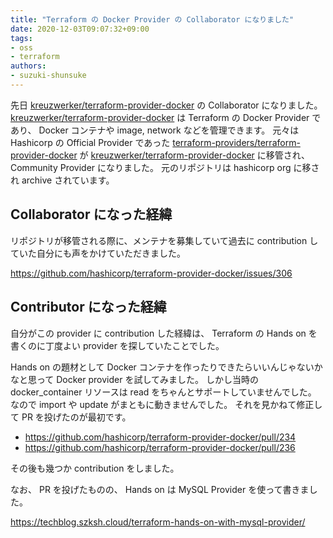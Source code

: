 ```yaml
---
title: "Terraform の Docker Provider の Collaborator になりました"
date: 2020-12-03T09:07:32+09:00
tags:
- oss
- terraform
authors:
- suzuki-shunsuke
---
```


先日 [kreuzwerker/terraform-provider-docker](https://github.com/kreuzwerker/terraform-provider-docker) の Collaborator になりました。
[kreuzwerker/terraform-provider-docker](https://github.com/kreuzwerker/terraform-provider-docker) は Terraform の Docker Provider であり、 Docker コンテナや image, network などを管理できます。
元々は Hashicorp の Official Provider であった [terraform-providers/terraform-provider-docker](https://github.com/terraform-providers/terraform-provider-docker) が [kreuzwerker/terraform-provider-docker](https://github.com/kreuzwerker/terraform-provider-docker) に移管され、 Community Provider になりました。
元のリポジトリは hashicorp org に移され archive されています。

## Collaborator になった経緯

リポジトリが移管される際に、メンテナを募集していて過去に contribution していた自分にも声をかけていただきました。

https://github.com/hashicorp/terraform-provider-docker/issues/306

## Contributor になった経緯

自分がこの provider に contribution した経緯は、 Terraform の Hands on を書くのに丁度よい provider を探していたことでした。

Hands on の題材として Docker コンテナを作ったりできたらいいんじゃないかなと思って Docker provider を試してみました。
しかし当時の docker_container リソースは read をちゃんとサポートしていませんでした。
なので import や update がまともに動きませんでした。
それを見かねて修正して PR を投げたのが最初です。

* https://github.com/hashicorp/terraform-provider-docker/pull/234
* https://github.com/hashicorp/terraform-provider-docker/pull/236

その後も幾つか contribution をしました。

なお、 PR を投げたものの、 Hands on は MySQL Provider を使って書きました。

https://techblog.szksh.cloud/terraform-hands-on-with-mysql-provider/

